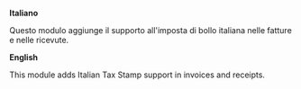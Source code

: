 **Italiano**

Questo modulo aggiunge il supporto all'imposta di bollo italiana nelle fatture e nelle
ricevute.

**English**

This module adds Italian Tax Stamp support in invoices and receipts.
